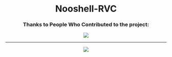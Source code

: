<div align="center">

# Nooshell-RVC

### Thanks to People Who Contributed to the project:
<a href="https://github.com/Politrees-Kanoyo/Nooshell-RVC/graphs/contributors" target="_blank">
  <img src="https://contrib.rocks/image?repo=Politrees-Kanoyo/Nooshell-RVC" />
</a>

---

<img src="https://counter.seku.su/cmoe?name=Nooshell-RVC&theme=mbs"/><br>

